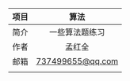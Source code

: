 | 项目 |       算法       |
| :--: | :--------------: |
| 简介 |  一些算法题练习  |
| 作者 |      孟红全      |
| 邮箱 | 737499655@qq.com |
|      |                  |
